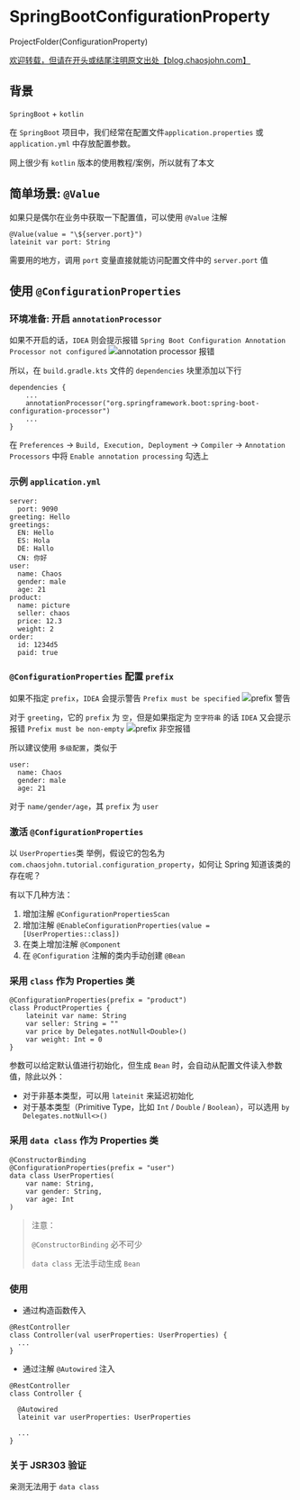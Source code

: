 # SpringBootConfigurationProperty
ProjectFolder(ConfigurationProperty)

[欢迎转载，但请在开头或结尾注明原文出处【blog.chaosjohn.com】](https://blog.chaosjohn.com/source/_posts/SpringBoot-ConfigurationProperties.html)

## 背景
`SpringBoot` + `kotlin`

在 `SpringBoot` 项目中，我们经常在配置文件`application.properties` 或 `application.yml` 中存放配置参数。

网上很少有 `kotlin` 版本的使用教程/案例，所以就有了本文

## 简单场景: `@Value` 
如果只是偶尔在业务中获取一下配置值，可以使用 `@Value` 注解
```
@Value(value = "\${server.port}")
lateinit var port: String
```

需要用的地方，调用 `port` 变量直接就能访问配置文件中的 `server.port` 值

## 使用 `@ConfigurationProperties`
### 环境准备: 开启 `annotationProcessor`
如果不开启的话，`IDEA` 则会提示报错 `Spring Boot Configuration Annotation Processor not configured` ![annotation processor 报错](https://image.blog.chaosjohn.com/SpringBoot-ConfigurationProperties/Configuration-Annotation-Processor-not-configured-error.png)

所以，在 `build.gradle.kts` 文件的 `dependencies` 块里添加以下行 
```
dependencies {
    ...
    annotationProcessor("org.springframework.boot:spring-boot-configuration-processor")
    ...
}
```

在 `Preferences` -> `Build, Execution, Deployment` -> `Compiler` -> `Annotation Processors` 中将 `Enable annotation processing` 勾选上

### 示例 `application.yml`
```
server:
  port: 9090
greeting: Hello
greetings:
  EN: Hello
  ES: Hola
  DE: Hallo
  CN: 你好
user:
  name: Chaos
  gender: male
  age: 21
product:
  name: picture
  seller: chaos
  price: 12.3
  weight: 2
order:
  id: 1234d5
  paid: true
```

### `@ConfigurationProperties` 配置 `prefix` 
如果不指定 `prefix`，`IDEA` 会提示警告 `Prefix must be specified` ![prefix 警告](https://image.blog.chaosjohn.com/SpringBoot-ConfigurationProperties/prefix-must-be-specified-warning.png)

对于 `greeting`，它的 `prefix` 为 `空`，但是如果指定为 `空字符串` 的话 `IDEA` 又会提示报错 `Prefix must be non-empty` ![prefix 非空报错](https://image.blog.chaosjohn.com/SpringBoot-ConfigurationProperties/prefix-must-be-non-empty.png)

所以建议使用 `多级配置`，类似于
```
user:
  name: Chaos
  gender: male
  age: 21
```
对于 `name/gender/age`，其 `prefix` 为 `user`

### 激活 `@ConfigurationProperties`
以 `UserProperties`类 举例，假设它的包名为 `com.chaosjohn.tutorial.configuration_property`，如何让 Spring 知道该类的存在呢？

有以下几种方法：

1. 增加注解 `@ConfigurationPropertiesScan`
2. 增加注解 `@EnableConfigurationProperties(value = [UserProperties::class])`
3. 在类上增加注解 `@Component`
4. 在 `@Configuration` 注解的类内手动创建 `@Bean`

### 采用 `class` 作为 Properties 类
```
@ConfigurationProperties(prefix = "product")
class ProductProperties {
    lateinit var name: String
    var seller: String = ""
    var price by Delegates.notNull<Double>()
    var weight: Int = 0
}
```

参数可以给定默认值进行初始化，但生成 `Bean` 时，会自动从配置文件读入参数值，除此以外：

- 对于非基本类型，可以用 `lateinit` 来延迟初始化
- 对于基本类型（Primitive Type，比如 `Int` / `Double` / `Boolean`），可以选用 `by Delegates.notNull<>()`

### 采用 `data class` 作为 Properties 类
```
@ConstructorBinding
@ConfigurationProperties(prefix = "user")
data class UserProperties(
    var name: String,
    var gender: String,
    var age: Int
)
```
> 注意：
> 
> `@ConstructorBinding` 必不可少
> 
> `data class` 无法手动生成 `Bean`

### 使用

- 通过构造函数传入
```
@RestController
class Controller(val userProperties: UserProperties) {
  ...
}
```

- 通过注解 `@Autowired` 注入
```
@RestController
class Controller {
  
  @Autowired
  lateinit var userProperties: UserProperties
  
  ...
}
```

### 关于 JSR303 验证
亲测无法用于 `data class`
